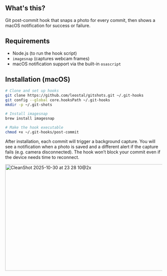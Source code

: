 ## What's this?

Git post-commit hook that snaps a photo for every commit, then shows a macOS notification for success or failure.

## Requirements

- Node.js (to run the hook script)
- `imagesnap` (captures webcam frames)
- macOS notification support via the built-in `osascript`

## Installation (macOS)

```bash
# Clone and set up hooks
git clone https://github.com/leostal/gitshots.git ~/.git-hooks
git config --global core.hooksPath ~/.git-hooks
mkdir -p ~/.git-shots

# Install imagesnap
brew install imagesnap

# Make the hook executable
chmod +x ~/.git-hooks/post-commit
```

After installation, each commit will trigger a background capture. You will see a notification when a photo is saved and a different alert if the capture fails (e.g. camera disconnected). The hook won’t block your commit even if the device needs time to reconnect.

<img width="736" height="342" alt="CleanShot 2025-10-30 at 23 28 10@2x" src="https://github.com/user-attachments/assets/1ac783d5-24f5-4849-a57b-74be73f36caf" />

